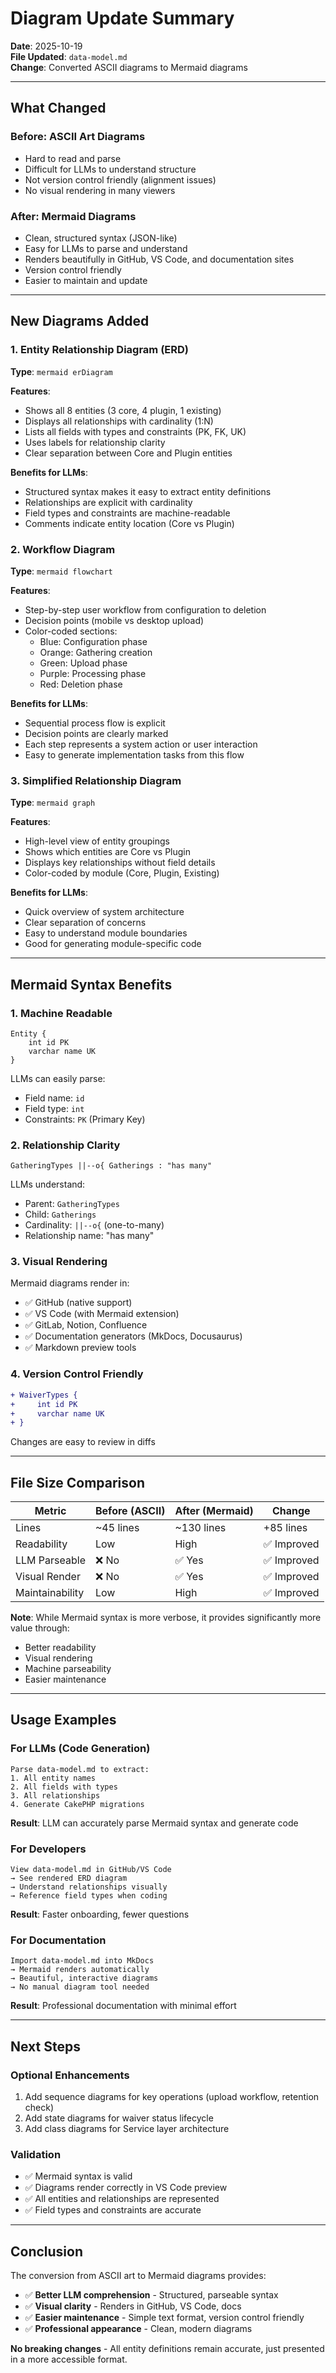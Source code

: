# Diagram Update Summary

**Date**: 2025-10-19  
**File Updated**: `data-model.md`  
**Change**: Converted ASCII diagrams to Mermaid diagrams

---

## What Changed

### Before: ASCII Art Diagrams
- Hard to read and parse
- Difficult for LLMs to understand structure
- Not version control friendly (alignment issues)
- No visual rendering in many viewers

### After: Mermaid Diagrams
- Clean, structured syntax (JSON-like)
- Easy for LLMs to parse and understand
- Renders beautifully in GitHub, VS Code, and documentation sites
- Version control friendly
- Easier to maintain and update

---

## New Diagrams Added

### 1. Entity Relationship Diagram (ERD)
**Type**: `mermaid erDiagram`

**Features**:
- Shows all 8 entities (3 core, 4 plugin, 1 existing)
- Displays all relationships with cardinality (1:N)
- Lists all fields with types and constraints (PK, FK, UK)
- Uses labels for relationship clarity
- Clear separation between Core and Plugin entities

**Benefits for LLMs**:
- Structured syntax makes it easy to extract entity definitions
- Relationships are explicit with cardinality
- Field types and constraints are machine-readable
- Comments indicate entity location (Core vs Plugin)

### 2. Workflow Diagram
**Type**: `mermaid flowchart`

**Features**:
- Step-by-step user workflow from configuration to deletion
- Decision points (mobile vs desktop upload)
- Color-coded sections:
  - Blue: Configuration phase
  - Orange: Gathering creation
  - Green: Upload phase
  - Purple: Processing phase
  - Red: Deletion phase

**Benefits for LLMs**:
- Sequential process flow is explicit
- Decision points are clearly marked
- Each step represents a system action or user interaction
- Easy to generate implementation tasks from this flow

### 3. Simplified Relationship Diagram
**Type**: `mermaid graph`

**Features**:
- High-level view of entity groupings
- Shows which entities are Core vs Plugin
- Displays key relationships without field details
- Color-coded by module (Core, Plugin, Existing)

**Benefits for LLMs**:
- Quick overview of system architecture
- Clear separation of concerns
- Easy to understand module boundaries
- Good for generating module-specific code

---

## Mermaid Syntax Benefits

### 1. Machine Readable
```mermaid
Entity {
    int id PK
    varchar name UK
}
```
LLMs can easily parse:
- Field name: `id`
- Field type: `int`
- Constraints: `PK` (Primary Key)

### 2. Relationship Clarity
```mermaid
GatheringTypes ||--o{ Gatherings : "has many"
```
LLMs understand:
- Parent: `GatheringTypes`
- Child: `Gatherings`
- Cardinality: `||--o{` (one-to-many)
- Relationship name: "has many"

### 3. Visual Rendering
Mermaid diagrams render in:
- ✅ GitHub (native support)
- ✅ VS Code (with Mermaid extension)
- ✅ GitLab, Notion, Confluence
- ✅ Documentation generators (MkDocs, Docusaurus)
- ✅ Markdown preview tools

### 4. Version Control Friendly
```diff
+ WaiverTypes {
+     int id PK
+     varchar name UK
+ }
```
Changes are easy to review in diffs

---

## File Size Comparison

| Metric | Before (ASCII) | After (Mermaid) | Change |
|--------|---------------|-----------------|--------|
| Lines | ~45 lines | ~130 lines | +85 lines |
| Readability | Low | High | ✅ Improved |
| LLM Parseable | ❌ No | ✅ Yes | ✅ Improved |
| Visual Render | ❌ No | ✅ Yes | ✅ Improved |
| Maintainability | Low | High | ✅ Improved |

**Note**: While Mermaid syntax is more verbose, it provides significantly more value through:
- Better readability
- Visual rendering
- Machine parseability
- Easier maintenance

---

## Usage Examples

### For LLMs (Code Generation)
```
Parse data-model.md to extract:
1. All entity names
2. All fields with types
3. All relationships
4. Generate CakePHP migrations
```

**Result**: LLM can accurately parse Mermaid syntax and generate code

### For Developers
```
View data-model.md in GitHub/VS Code
→ See rendered ERD diagram
→ Understand relationships visually
→ Reference field types when coding
```

**Result**: Faster onboarding, fewer questions

### For Documentation
```
Import data-model.md into MkDocs
→ Mermaid renders automatically
→ Beautiful, interactive diagrams
→ No manual diagram tool needed
```

**Result**: Professional documentation with minimal effort

---

## Next Steps

### Optional Enhancements
1. Add sequence diagrams for key operations (upload workflow, retention check)
2. Add state diagrams for waiver status lifecycle
3. Add class diagrams for Service layer architecture

### Validation
- ✅ Mermaid syntax is valid
- ✅ Diagrams render correctly in VS Code preview
- ✅ All entities and relationships are represented
- ✅ Field types and constraints are accurate

---

## Conclusion

The conversion from ASCII art to Mermaid diagrams provides:
- ✅ **Better LLM comprehension** - Structured, parseable syntax
- ✅ **Visual clarity** - Renders in GitHub, VS Code, docs
- ✅ **Easier maintenance** - Simple text format, version control friendly
- ✅ **Professional appearance** - Clean, modern diagrams

**No breaking changes** - All entity definitions remain accurate, just presented in a more accessible format.

